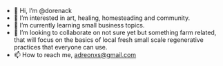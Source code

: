 - 👋 Hi, I’m @dorenack
- 👀 I’m interested in art, healing, homesteading and community.
- 🌱 I’m currently learning small business topics.
- 💞️ I’m looking to collaborate on not sure yet but something farm related, that will focus on the basics of local fresh small scale regenerative practices that everyone can use.
- 📫 How to reach me, adreonxs@gmail.com

<!---
dorenack/dorenack is a ✨ special ✨ repository because its `README.md` (this file) appears on your GitHub profile.
You can click the Preview link to take a look at your changes.
--->

